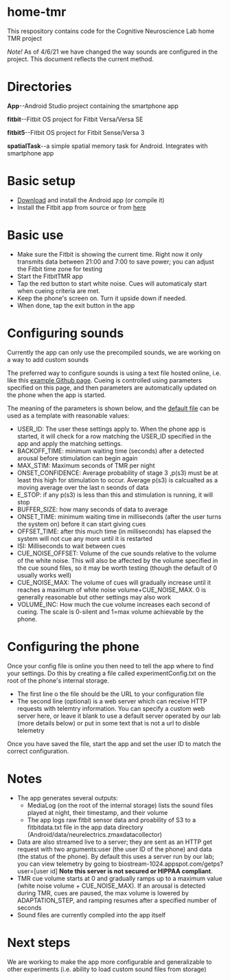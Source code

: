 # home-tmr

This respository contains code for the Cognitive Neuroscience Lab home TMR project

_Note!_ As of 4/6/21 we have changed the way sounds are configured in the project. This document reflects the current method.

# Directories
**App**--Android Studio project containing the smartphone app

**fitbit**--Fitbit OS project for Fitbit Versa/Versa SE

**fitbit5**--Fitbit OS project for Fitbit Sense/Versa 3

**spatialTask**--a simple spatial memory task for Android. Integrates with smartphone app



# Basic setup
* [Download](https://github.com/nathanww/home-tmr/blob/master/app/release/app-release.apk?raw=true) and install the Android app (or compile it)
* Install the Fitbit app from source or from [here](https://gallery.fitbit.com/details/b91790b8-2076-4686-9c5b-33ec6034495e)
# Basic use
* Make sure the Fitbit is showing the current time. Right now it only transmits data between 21:00 and 7:00 to save power; you can adjust the Fitbit time zone for testing
* Start the FitbitTMR app
* Tap the red button to start white noise. Cues will automaticaly start when cueing criteria are met.
* Keep the phone's screen on. Turn it upside down if needed.
* When done, tap the exit button in the app

# Configuring sounds
Currently the app can only use the precompiled sounds, we are working on a way to add custom sounds

The preferred way to configure sounds is using a text file hosted online, i.e. like this [example Github page](https://raw.githubusercontent.com/nathanww/default_tmr_settings/main/SETTINGS.txt). Cueing is controlled using parameters specified on this page, and then parameters are automatically updated on the phone when the app is started.

The meaning of the parameters is shown below, and the [default file](https://raw.githubusercontent.com/nathanww/default_tmr_settings/main/SETTINGS.txt) can be used as a template with reasonable values:

  * USER_ID: The user these settings apply to. When the phone app is started, it will check for a row matching the USER_ID specified in the app and apply the matching settings.
  * BACKOFF_TIME: minimum waiting time (seconds) after a detected arousal before stimulation can begin again 
  * MAX_STIM: Maximum seconds of TMR per night
  * ONSET_CONFIDENCE: Average probability of stage 3 ,p(s3) must be at least this high for stimulation to occur. Average p(s3) is calcualted as a moving average over the last n seonds of data
  * E_STOP: if any p(s3) is less than this and stimulation is running, it will stop
  * BUFFER_SIZE: how many seconds of data to average
  * ONSET_TIME: minimum waiting time in milliseconds (after the user turns the system on) before it can start giving cues
  * OFFSET_TIME: after this much time (in milliseconds) has elapsed the system will not cue any more until it is restarted
  * ISI: Milliseconds to wait between cues
  * CUE_NOISE_OFFSET: Volume of the cue sounds relative to the volume of the white noise. This will also be affected by the volume specified in the cue sound files, so it may be worth testing (though the default of 0 usually works well)
  * CUE_NOISE_MAX: The volume of cues will gradually increase until it reaches a maximum of white noise volume+CUE_NOISE_MAX. 0 is generally reasonable but other settings may also work
  * VOLUME_INC: How much the cue volume increases each second of cueing. The scale is 0-silent and 1=max volume achievable by the phone.

# Configuring the phone
Once your config file is online you then need to tell the app where to find your settings. Do this by creating a file called experimentConfig.txt on the root of the phone's internal storage.
  * The first line o the file should be the URL to your configuration file
  * The second line (optional) is a web server which can receive HTTP requests with telemtry information. You can specify a custom web server here, or leave it blank to use a default server operated by our lab (more details below) or put in some text that is not a url to disble telemetry

Once you have saved the file, start the app and set the user ID to match the correct configuration.


 
# Notes

* The app generates several outputs:
  * MediaLog (on the root of the internal storage) lists the sound files played at night, their timestamp, and their volume
  * The app logs raw fitbit sensor data and proability of S3 to a fitbitdata.txt file in the app data directory (Android/data/neurelectrics.zmaxdatacollector)  
* Data are also streamed live to a server; they are sent as an HTTP get request with two arguments:user (the user ID of the phone) and data (the status of the phone). By default this uses a server run by our lab; you can view telemetry by going to biostream-1024.appspot.com/getps?user=[user id] **Note this server is not secured or HIPPAA compliant**.
* TMR cue volume starts at 0 and gradually ramps up to a maximum  value (white noise volume + CUE_NOISE_MAX). If an arousal is detected during TMR, cues are paused, the max volume is lowered by ADAPTATION_STEP, and ramping resumes after a specified number of seconds
* Sound files are currently compiled into the app itself
  
  
# Next steps
We are working to make the app more configurable and generalizable to other experiments (i.e. ability to load custom sound files from storage)
